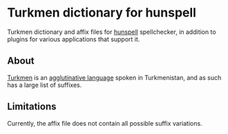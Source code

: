 Turkmen dictionary for hunspell
===============================

Turkmen dictionary and affix files for [hunspell](http://hunspell.github.io/) spellchecker, in addition to plugins for various applications that support it.

About
-----

[Turkmen](https://en.wikipedia.org/wiki/Turkmen_language) is an [agglutinative language](https://en.wikipedia.org/wiki/Agglutinative_language) spoken in Turkmenistan, and as such has a large list of suffixes.

Limitations
-----------

Currently, the affix file does not contain all possible suffix variations.

